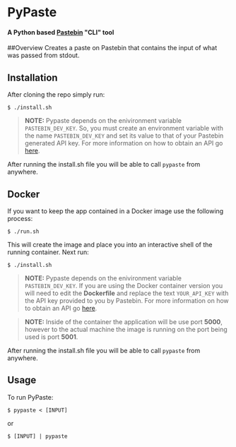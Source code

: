 # PyPaste

#### A Python based [Pastebin](https://pastebin.com/) "CLI" tool

##Overview
Creates a paste on Pastebin that contains the input of what was passed from stdout.

## Installation
After cloning the repo simply run:

```
$ ./install.sh
```

> **NOTE:** Pypaste depends on the enivironment variable `PASTEBIN_DEV_KEY`. So, you must create an environment variable with the name `PASTEBIN_DEV_KEY` and set its value to that of your Pastebin generated API key. For more information on how to obtain an API go [here](https://pastebin.com/api#1).

After running the install.sh file you will be able to call `pypaste` from anywhere.

## Docker

If you want to keep the app contained in a Docker image use the following process:

```
$ ./run.sh
```

This will create the image and place you into an interactive shell of the running container. Next run:

```
$ ./install.sh
```

> **NOTE:** Pypaste depends on the enivironment variable `PASTEBIN_DEV_KEY`. If you are using the Docker container version you will need to edit the **Dockerfile** and replace the text `YOUR_API_KEY` with the API key provided to you by Pastebin. For more information on how to obtain an API go [here](https://pastebin.com/api#1).

> **NOTE:** Inside of the container the application will be use port **5000**, however to the actual machine the image is running on the port being used is port **5001**.

After running the install.sh file you will be able to call `pypaste` from anywhere.

## Usage

To run PyPaste:

```
$ pypaste < [INPUT]
```

or

```
$ [INPUT] | pypaste
```
